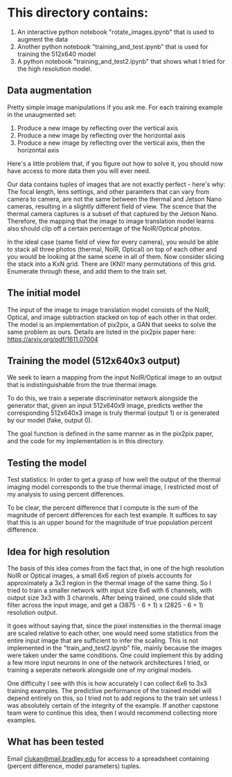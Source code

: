 # This directory contains:

1. An interactive python notebook "rotate_images.ipynb" that is used to augment the data
2. Another python notebook "training_and_test.ipynb" that is used for training the 512x640 model
3. A python notebook "training_and_test2.ipynb" that shows what I tried for the high resolution model.

## Data augmentation

Pretty simple image manipulations if you ask me. For each training example in the unaugmented set:
1. Produce a new image by reflecting over the vertical axis
2. Produce a new image by reflecting over the horizontal axis
3. Produce a new image by reflecting over the vertical axis, then the horizontal axis

Here's a little problem that, if you figure out how to solve it, you should now have access to more data then you will ever need.

Our data contains tuples of images that are not exactly perfect - here's why:
The focal length, lens settings, and other paramters that can vary from camera to camera, are not the same between the thermal and Jetson Nano cameras, resulting in a slightly different field of view. The scence that the thermal camera captures is a subset of that captured by the Jetson Nano. Therefore, the mapping that the image to image translation model learns also should clip off a certain percentage of the NoIR/Optical photos.

In the ideal case (same field of view for every camera), you would be able to stack all three photos (thermal, NoIR, Optical) on top of each other and you would be looking at the same scene in all of them. Now consider slicing the stack into a KxN grid. There are (KN)! many permutations of this grid. Enumerate through these, and add them to the train set.

## The initial model

The input of the image to image translation model consists of the NoIR, Optical, and image subtraction stacked on top of each other in that order. The model is an implementation of pix2pix, a GAN that seeks to solve the same problem as ours. Details are listed in the pix2pix paper here: https://arxiv.org/pdf/1611.07004


## Training the model (512x640x3 output)

We seek to learn a mapping from the input NoIR/Optical image to an output that is indistinguishable from the true thermal image.

To do this, we train a seperate discriminator network alongside the generator that, given an input 512x640x9 image, predicts wether the corresponding 512x640x3 image is truly thermal (output 1) or is generated by our model (fake, output 0).

The goal function is defined in the same manner as in the pix2pix paper, and the code for my implementation is in this directory.

## Testing the model

Test statistics:
In order to get a grasp of how well the output of the thermal imaging model corresponds to the true thermal image, I restricted most of my analysis to using percent differences.

To be clear, the percent difference that I compute is the sum of the magnitude of percent differences for each test example. It suffices to say that this is an upper bound for the magnitude of true population percent difference.

## Idea for high resolution

The basis of this idea comes from the fact that, in one of the high resolution NoIR or Optical images, a small 6x6 region of pixels accounts for approximately a 3x3 region in the thermal image of the same thing. So I tried to train a smaller network with input size 6x6 with 6 channels, with output size 3x3 with 3 channels. After being trained, one could slide that filter across the input image, and get a (3875 - 6 + 1) x (2825 - 6 + 1) resolution output. 

It goes without saying that, since the pixel instensities in the thermal image are scaled relative to each other, one would need some statistics from the entire input image that are sufficient to infer the scaling. This is not implemented in the "train_and_test2.ipynb" file, mainly because the images were taken under the same conditions. One could implement this by adding a few more input neurons in one of the network architectures I tried, or training a seperate network alongside one of my original models.

One difficulty I see with this is how accurately I can collect 6x6 to 3x3 training examples. The predictive performance of the trained model will depend entirely on this, so I tried not to add regions to the train set unless I was absolutely certain of the integrity of the example. If another capstone team were to continue this idea, then I would recommend collecting more examples.

## What has been tested

Email clukan@mail.bradley.edu for access to a spreadsheet containing (percent difference, model parameters) tuples.
